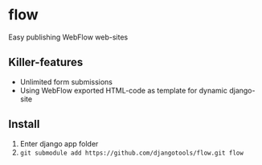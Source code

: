 # flow
Easy publishing WebFlow web-sites

## Killer-features
* Unlimited form submissions
* Using WebFlow exported HTML-code as template for dynamic django-site

## Install
1. Enter django app folder
2. `git submodule add https://github.com/djangotools/flow.git flow`
